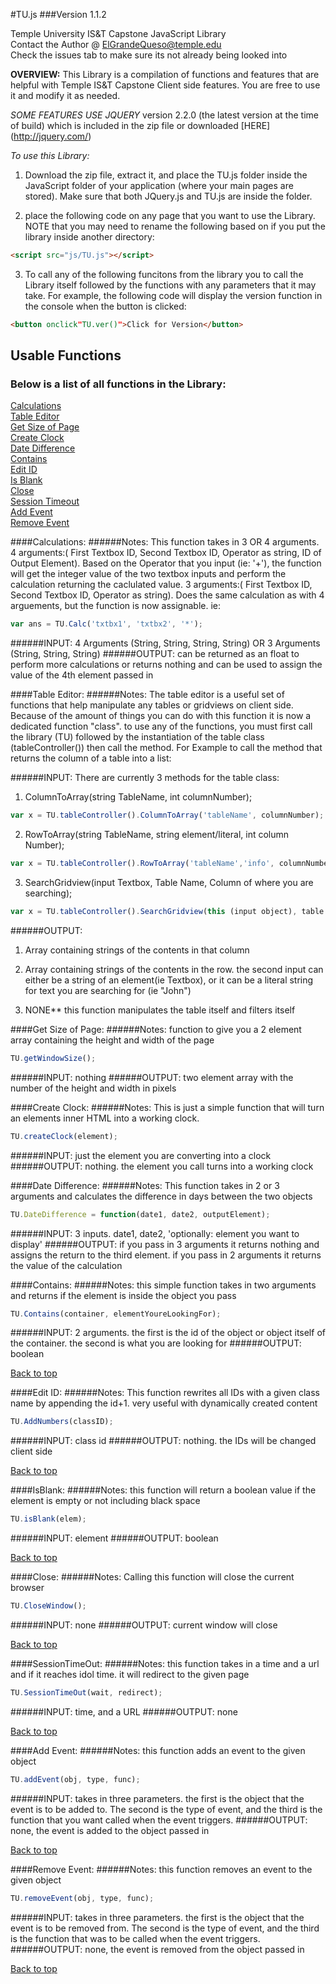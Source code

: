
#TU.js
###Version 1.1.2

Temple University IS&amp;T Capstone JavaScript Library </br>
Contact the Author @ [ElGrandeQueso@temple.edu](http://tumail.temple.edu)</br>
Check the issues tab to make sure its not already being looked into</br>

 **OVERVIEW:**
 This Library is a compilation of functions and features that are helpful with Temple IS&T Capstone Client side features.  You are free to use it and modify it as needed.  


 *SOME FEATURES USE JQUERY* version 2.2.0 (the latest version at the time of build) which is included in the zip file or downloaded [HERE] (http://jquery.com/)

*To use this Library:*
1) Download the zip file, extract it, and place the TU.js folder inside the JavaScript folder of your application (where your main pages are stored). Make sure that both JQuery.js and TU.js are inside the folder.

2) place the following code on any page that you want to use the Library. NOTE that you may need to rename the following based on if you put the library inside another directory:
```HTML
<script src="js/TU.js"></script>
```

3) To call any of the following funcitons from the library you to call the Library itself followed by the functions with any parameters that it may take.  For example, the following code will display the version function in the console when the button is clicked:

```HTML
<button onclick"TU.ver()">Click for Version</button>
```

## Usable Functions
### Below is a list of all functions in the Library:
[Calculations](#calculations)<br/>
[Table Editor](#table-editor)<br/>
[Get Size of Page](#get-size-of-page)<br/>
[Create Clock](#create-clock)<br/>
[Date Difference](#date-difference)<br/>
[Contains](#contains)<br/>
[Edit ID](#edit-id)<br/>
[Is Blank](#isblank)<br/>
[Close](#close)<br/>
[Session Timeout](#sessiontimeout)<br/>
[Add Event](#add-event)<br/>
[Remove Event](#remove-event)<br/>

####Calculations:
######Notes:
This function takes in 3 OR 4 arguments.
4 arguments:( First Textbox ID, Second Textbox ID, Operator as string, ID of Output Element).  Based on the Operator that you input (ie: '+'), the function will get the integer value of the two textbox inputs and perform the calculation returning the caclulated value.
3 arguments:( First Textbox ID, Second Textbox ID, Operator as string).  Does the same calculation as with 4 arguements, but the function is now assignable. ie:
```JavaScript
var ans = TU.Calc('txtbx1', 'txtbx2', '*');
```
######INPUT:
4 Arguments (String, String, String, String) OR 3 Arguments (String, String, String)
######OUTPUT:
can be returned as an float to perform more calculations or returns nothing and can be used to assign the value of the 4th element passed in

####Table Editor:
######Notes:
The table editor is a useful set of functions that help manipulate any tables or gridviews on client side.  Because of the amount of things you can do with this function it is now a dedicated function "class".
to use any of the functions, you must first call the library (TU) followed by the instantiation of the table class (tableController()) then call the method.  For Example to call the method that returns the
column of a table into a list:  

######INPUT: There are currently 3 methods for the table class:
 1) ColumnToArray(string TableName, int columnNumber);
 ```JavaScript
 var x = TU.tableController().ColumnToArray('tableName', columnNumber);
 ```
 2) RowToArray(string TableName, string element/literal, int column Number);
 ```JavaScript
 var x = TU.tableController().RowToArray('tableName','info', columnNumber);
 ```
 3) SearchGridview(input Textbox, Table Name, Column of where you are searching);
 ```JavaScript
 var x = TU.tableController().SearchGridview(this (input object), table name, columnNumber);
 ```
######OUTPUT:
 1) Array containing strings of the contents in that column

 2) Array containing strings of the contents in the row.  the second input can either be a string of an element(ie Textbox), or it can be a literal string for text you are searching for (ie "John")

 3) NONE** this function manipulates the table itself and filters itself

####Get Size of Page:
######Notes:
function to give you a 2 element array containing the height and width of the page
```JavaScript
TU.getWindowSize();
```
######INPUT:
nothing
######OUTPUT:
two element array with the number of the height and width in pixels

####Create Clock:
######Notes:
This is just a simple function that will turn an elements inner HTML into a working clock.
```JavaScript
TU.createClock(element);
```
######INPUT:
just the element you are converting into a clock
######OUTPUT:
nothing. the element you call turns into a working clock

####Date Difference:
######Notes:
This function takes in 2 or 3 arguments and calculates the difference in days between the two objects
```JavaScript
TU.DateDifference = function(date1, date2, outputElement);
```
######INPUT:
3 inputs. date1, date2, 'optionally: element you want to display'
######OUTPUT:
if you pass in 3 arguments it returns nothing and assigns the return to the third element.  if you pass in 2 arguments it returns the value of the calculation

####Contains:
######Notes:
this simple function takes in two arguments and returns if the element is inside the object you pass
```JavaScript
TU.Contains(container, elementYoureLookingFor);
```
######INPUT:
2 arguments. the first is the id of the object or object itself of the container. the second is what you are looking for
######OUTPUT:
boolean

[Back to top](#usable-functions)

####Edit ID:
######Notes:
This function rewrites all IDs with a given class name by appending the id+1.  very useful with dynamically created content
```JavaScript
TU.AddNumbers(classID);
```
######INPUT:
class id
######OUTPUT:
nothing.  the IDs will be changed client side

[Back to top](#usable-functions)

####IsBlank:
######Notes:
this function will return a boolean value if the element is empty or not including black space
```JavaScript
TU.isBlank(elem);
```
######INPUT:
element
######OUTPUT:
boolean

[Back to top](#usable-functions)

####Close:
######Notes:
Calling this function will close the current browser
```JavaScript
TU.CloseWindow();
```
######INPUT:
none
######OUTPUT:
current window will close

[Back to top](#usable-functions)

####SessionTimeOut:
######Notes:
this function takes in a time and a url and if it reaches idol time. it will redirect to the given page
```JavaScript
TU.SessionTimeOut(wait, redirect);
```
######INPUT:
time, and a URL
######OUTPUT:
none

[Back to top](#usable-functions)

####Add Event:
######Notes:
this function adds an event to the given object
```JavaScript
TU.addEvent(obj, type, func);
```
######INPUT:
takes in three parameters.  the first is the object that the event is to be added to. The second is the type of event, and the third is the function that you want called when the event triggers.
######OUTPUT:
none, the event is added to the object passed in

[Back to top](#usable-functions)

####Remove Event:
######Notes:
this function removes an event to the given object
```JavaScript
TU.removeEvent(obj, type, func);
```
######INPUT:
takes in three parameters.  the first is the object that the event is to be removed from. The second is the type of event, and the third is the function that was to be called when the event triggers.
######OUTPUT:
none, the event is removed from the object passed in

[Back to top](#usable-functions)
